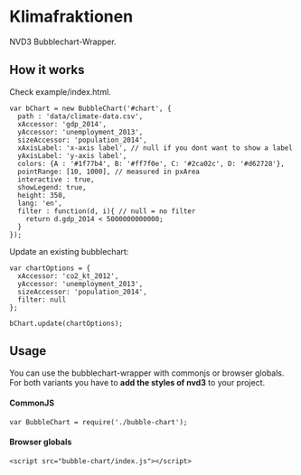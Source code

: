 # Klimafraktionen

NVD3 Bubblechart-Wrapper.

## How it works

Check example/index.html.

```
var bChart = new BubbleChart('#chart', { 
  path : 'data/climate-data.csv', 
  xAccessor: 'gdp_2014',
  yAccessor: 'unemployment_2013',
  sizeAccessor: 'population_2014',
  xAxisLabel: 'x-axis label', // null if you dont want to show a label
  yAxisLabel: 'y-axis label',
  colors: {A : '#1f77b4', B: '#ff7f0e', C: '#2ca02c', D: '#d62728'},
  pointRange: [10, 1000], // measured in pxArea
  interactive : true,
  showLegend: true,
  height: 350,
  lang: 'en',
  filter : function(d, i){ // null = no filter
    return d.gdp_2014 < 5000000000000;
  }
});
```

Update an existing bubblechart:

```
var chartOptions = {
  xAccessor: 'co2_kt_2012',
  yAccessor: 'unemployment_2013',
  sizeAccessor: 'population_2014',
  filter: null
};

bChart.update(chartOptions);
```

## Usage 

You can use the bubblechart-wrapper with commonjs or browser globals.
For both variants you have to **add the styles of nvd3** to your project.

#### CommonJS

```
var BubbleChart = require('./bubble-chart');

```

#### Browser globals

```
<script src="bubble-chart/index.js"></script>
```